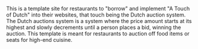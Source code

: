 This is a template site for restaurants to "borrow" and implement "A Touch of Dutch" into their websites, that touch being the Dutch auction system. The Dutch auctions system is a system where the price amount starts at its highest and slowly decrements until a person places a bid, winning the auction. This template is meant for restaurants to auction off food items or seats for high-end cuisine. 